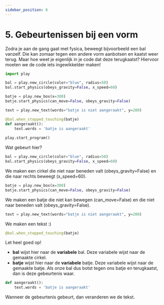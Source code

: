 ```yaml
---
sidebar_position: 6
---
```


# 5. Gebeurtenissen bij een vorm
Zodra je aan de gang gaat met fysica, beweegt bijvoorbeeld een bal vanzelf.
Die kan zomaar tegen een andere vorm aanbotsen en kaatst weer terug.
Maar hoe weet je eigenlijk in je code dat deze terugkaatst?
Hiervoor moeten we de code iets ingewikkelder maken!

```python
import play

bal = play.new_circle(color="blue", radius=50)
bal.start_physics(obeys_gravity=False, x_speed=60)

batje = play.new_box(x=300)
batje.start_physics(can_move=False, obeys_gravity=False)

text = play.new_text(words="batje is niet aangeraakt", y=200)

@bal.when_stopped_touching(batje)
def aangeraakt():
    text.words = 'batje is aangeraakt'
    
play.start_program()
```

Wat gebeurt hier?

```python
bal = play.new_circle(color="blue", radius=50)
bal.start_physics(obeys_gravity=False, x_speed=60)
```
We maken een cirkel die niet naar beneden valt (obeys_gravity=False) en die naar rechts beweegt (x_speed=60).

```python
batje = play.new_box(x=300)
batje.start_physics(can_move=False, obeys_gravity=False)
```
We maken een batje die niet kan bewegen (can_move=False) en die niet naar beneden valt (obeys_gravity=False).


```python
text = play.new_text(words="batje is niet aangeraakt", y=200)
```
We maken een tekst :)

```python
@bal.when_stopped_touching(batje)
```
Let heel goed op!
- **bal** wijst hier naar de **variabele** bal. Deze variabele wijst naar de gemaakte cirkel.
- **batje** wijst hier naar de **variabele** batje. Deze variabele wijst naar de gemaakte batje.
Als onze bal dus botst tegen ons batje en terugkaatst, dan is deze gebeurtenis waar.

```python
def aangeraakt():
    text.words = 'batje is aangeraakt'
```
Wanneer de gebeurtenis gebeurt, dan veranderen we de tekst.


